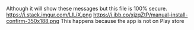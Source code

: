 Although it will show these messages but this file is 100% secure.
https://i.stack.imgur.com/LlLiX.png
https://i.ibb.co/xjzqZtP/manual-install-confirm-350x188.png
This happens because the app is not on Play store
